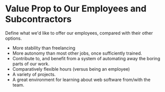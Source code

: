 # Value Prop to Our Employees and Subcontractors

Define what we'd like to offer our employees, compared with their other options.

  * More stability than freelancing
  * More autonomy than most other jobs, once sufficiently trained.
  * Contribute to, and benefit from a system of automating away the boring parts of our work.
  * Comparatively flexible hours (versus being an employee)
  * A variety of projects.
  * A great environment for learning about web software from/with the team.
